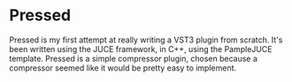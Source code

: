 # Pressed

Pressed is my first attempt at really writing a VST3 plugin from scratch. It's been written using the JUCE framework, in C++, using the PampleJUCE template. 
Pressed is a simple compressor plugin, chosen because a compressor seemed like it would be pretty easy to implement.
